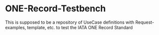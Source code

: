 # ONE-Record-Testbench
This is supposed to be a repository of UseCase definitions with Request-examples, template, etc. to test the IATA ONE Record Standard
